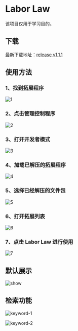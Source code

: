 # Labor Law

该项目仅用于学习目的。

## 下载

最新下载地址：[release v1.1.1](https://github.com/SmallTeddy/labor-law/releases/tag/release-v1.1.1)

## 使用方法

### 1、找到拓展程序

![1](./images/1.png)

### 2、点击管理控制程序

![2](./images/2.png)

### 3、打开开发者模式

![3](./images/3.png)

### 4、加载已解压的拓展程序

![4](./images/4.png)

### 5、选择已经解压的文件包

![5](./images/5.png)

### 6、打开拓展列表

![6](./images/6.png)

### 7、点击 Labor Law 进行使用

![7](./images/7.png)

## 默认展示

![show](./images/show.png)

## 检索功能

![keyword-1](./images/keyword-1.png)

![keyword-2](./images/keyword-2.png)
